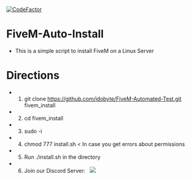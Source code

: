 [![CodeFactor](https://www.codefactor.io/repository/github/idobyte/fivem-automated-install/badge)](https://www.codefactor.io/repository/github/idobyte/fivem-automated-install)

# FiveM-Auto-Install

- This is a simple script to install FiveM on a Linux Server

# Directions 
- 1. git clone https://github.com/idobyte/FiveM-Automated-Test.git fivem_install
- 2. cd fivem_install
- 3. sudo -i
- 4. chmod 777 install.sh < In case you get errors about permissions
- 5. Run ./install.sh in the directory
- 6. Join our Discord Server: &nbsp; <a href="https://discord.gg/7KHTykV"><img src="https://discordapp.com/api/guilds/622888865249886237/widget.png?style=shield"></img></a>
